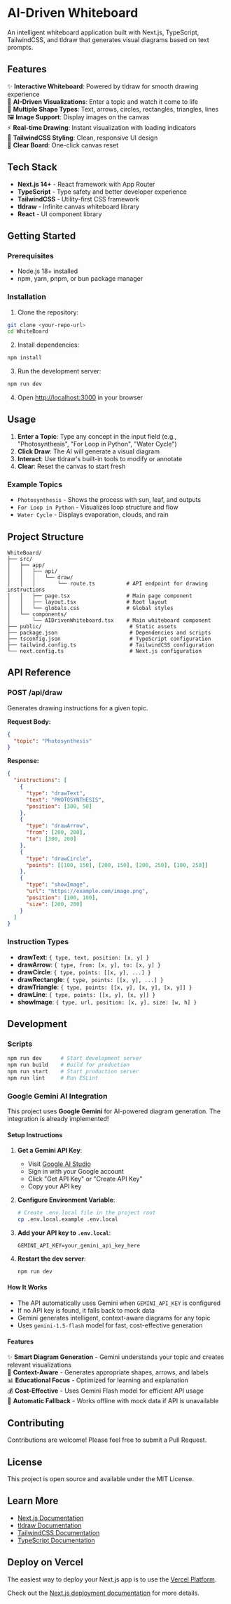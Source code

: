 # AI-Driven Whiteboard

An intelligent whiteboard application built with Next.js, TypeScript, TailwindCSS, and tldraw that generates visual diagrams based on text prompts.

## Features

✨ **Interactive Whiteboard**: Powered by tldraw for smooth drawing experience  
🤖 **AI-Driven Visualizations**: Enter a topic and watch it come to life  
📝 **Multiple Shape Types**: Text, arrows, circles, rectangles, triangles, lines  
🖼️ **Image Support**: Display images on the canvas  
⚡ **Real-time Drawing**: Instant visualization with loading indicators  
🎨 **TailwindCSS Styling**: Clean, responsive UI design  
🔄 **Clear Board**: One-click canvas reset

## Tech Stack

- **Next.js 14+** - React framework with App Router
- **TypeScript** - Type safety and better developer experience
- **TailwindCSS** - Utility-first CSS framework
- **tldraw** - Infinite canvas whiteboard library
- **React** - UI component library

## Getting Started

### Prerequisites

- Node.js 18+ installed
- npm, yarn, pnpm, or bun package manager

### Installation

1. Clone the repository:
```bash
git clone <your-repo-url>
cd WhiteBoard
```

2. Install dependencies:
```bash
npm install
```

3. Run the development server:
```bash
npm run dev
```

4. Open [http://localhost:3000](http://localhost:3000) in your browser

## Usage

1. **Enter a Topic**: Type any concept in the input field (e.g., "Photosynthesis", "For Loop in Python", "Water Cycle")
2. **Click Draw**: The AI will generate a visual diagram
3. **Interact**: Use tldraw's built-in tools to modify or annotate
4. **Clear**: Reset the canvas to start fresh

### Example Topics

- `Photosynthesis` - Shows the process with sun, leaf, and outputs
- `For Loop in Python` - Visualizes loop structure and flow
- `Water Cycle` - Displays evaporation, clouds, and rain

## Project Structure

```
WhiteBoard/
├── src/
│   ├── app/
│   │   ├── api/
│   │   │   └── draw/
│   │   │       └── route.ts          # API endpoint for drawing instructions
│   │   ├── page.tsx                  # Main page component
│   │   ├── layout.tsx                # Root layout
│   │   └── globals.css               # Global styles
│   └── components/
│       └── AIDrivenWhiteboard.tsx    # Main whiteboard component
├── public/                            # Static assets
├── package.json                       # Dependencies and scripts
├── tsconfig.json                      # TypeScript configuration
├── tailwind.config.ts                 # TailwindCSS configuration
└── next.config.ts                     # Next.js configuration
```

## API Reference

### POST /api/draw

Generates drawing instructions for a given topic.

**Request Body:**
```json
{
  "topic": "Photosynthesis"
}
```

**Response:**
```json
{
  "instructions": [
    {
      "type": "drawText",
      "text": "PHOTOSYNTHESIS",
      "position": [300, 50]
    },
    {
      "type": "drawArrow",
      "from": [200, 200],
      "to": [300, 200]
    },
    {
      "type": "drawCircle",
      "points": [[100, 150], [200, 150], [200, 250], [100, 250]]
    },
    {
      "type": "showImage",
      "url": "https://example.com/image.png",
      "position": [100, 100],
      "size": [200, 200]
    }
  ]
}
```

### Instruction Types

- **drawText**: `{ type, text, position: [x, y] }`
- **drawArrow**: `{ type, from: [x, y], to: [x, y] }`
- **drawCircle**: `{ type, points: [[x, y], ...] }`
- **drawRectangle**: `{ type, points: [[x, y], ...] }`
- **drawTriangle**: `{ type, points: [[x, y], [x, y], [x, y]] }`
- **drawLine**: `{ type, points: [[x, y], [x, y]] }`
- **showImage**: `{ type, url, position: [x, y], size: [w, h] }`

## Development

### Scripts

```bash
npm run dev      # Start development server
npm run build    # Build for production
npm run start    # Start production server
npm run lint     # Run ESLint
```

### Google Gemini AI Integration

This project uses **Google Gemini** for AI-powered diagram generation. The integration is already implemented!

#### Setup Instructions

1. **Get a Gemini API Key**:
   - Visit [Google AI Studio](https://aistudio.google.com/app/apikey)
   - Sign in with your Google account
   - Click "Get API Key" or "Create API Key"
   - Copy your API key

2. **Configure Environment Variable**:
   ```bash
   # Create .env.local file in the project root
   cp .env.local.example .env.local
   ```

3. **Add your API key to `.env.local`**:
   ```env
   GEMINI_API_KEY=your_gemini_api_key_here
   ```

4. **Restart the dev server**:
   ```bash
   npm run dev
   ```

#### How It Works

- The API automatically uses Gemini when `GEMINI_API_KEY` is configured
- If no API key is found, it falls back to mock data
- Gemini generates intelligent, context-aware diagrams for any topic
- Uses `gemini-1.5-flash` model for fast, cost-effective generation

#### Features

✨ **Smart Diagram Generation** - Gemini understands your topic and creates relevant visualizations  
🎯 **Context-Aware** - Generates appropriate shapes, arrows, and labels  
📊 **Educational Focus** - Optimized for learning and explanation  
💰 **Cost-Effective** - Uses Gemini Flash model for efficient API usage  
🔄 **Automatic Fallback** - Works offline with mock data if API is unavailable

## Contributing

Contributions are welcome! Please feel free to submit a Pull Request.

## License

This project is open source and available under the MIT License.

## Learn More

- [Next.js Documentation](https://nextjs.org/docs)
- [tldraw Documentation](https://tldraw.dev)
- [TailwindCSS Documentation](https://tailwindcss.com/docs)
- [TypeScript Documentation](https://www.typescriptlang.org/docs)

## Deploy on Vercel

The easiest way to deploy your Next.js app is to use the [Vercel Platform](https://vercel.com/new?utm_medium=default-template&filter=next.js&utm_source=create-next-app&utm_campaign=create-next-app-readme).

Check out the [Next.js deployment documentation](https://nextjs.org/docs/app/building-your-application/deploying) for more details.
